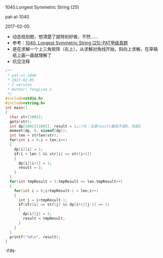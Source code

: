 1040.Longest Symmetric String (25)

pat-al-1040

2017-02-05

- 动态规划题，想清楚了就特别好做，不然……
- 参考：[1040. Longest Symmetric String (25)-PAT甲级真题](http://www.liuchuo.net/archives/2104)
- 是在求解一个上三角矩阵（右上），从求解对角线开始，斜向上求解，在草稿纸上画一画就理解了
- 坑见注释

```c
/**
 * pat-al-1040
 * 2017-02-05
 * C version
 * Author: fengLian_s
 */
#include<stdio.h>
#include<string.h>
int main()
{
  char str[1002];
  gets(str);
  int dp[1002][1002], result = 1;//坑：注意result最低不是0，而是1
  memset(dp, 0, sizeof(dp));
  int len = strlen(str);
  for(int i = 0;i < len;i++)
  {
    dp[i][i] = 1;
    if(i < len-1 && str[i] == str[i+1])
    {
      dp[i][i+1] = 1;
      result = 2;
    }
  }
  for(int tmpResult = 3;tmpResult <= len;tmpResult++)
  {
    for(int i = 0;i+tmpResult-1 < len;i++)
    {
      int j = i+tmpResult-1;
      if(str[i] == str[j] && dp[i+1][j-1] == 1)
      {
        dp[i][j] = 1;
        result = tmpResult;
      }
    }
  }
  printf("%d\n", result);
}
```
-FIN-
